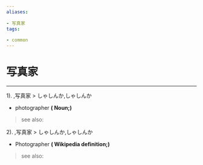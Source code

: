 ```yaml
---
aliases:
    
- 写真家
tags:
    
- common
---
```


# 写真家
---
1).
,写真家 > しゃしんか,しゃしんか

- photographer
**( Noun;)**
> see also: 
            
2).
,写真家 > しゃしんか,しゃしんか

- Photographer
**( Wikipedia definition;)**
> see also: 
            